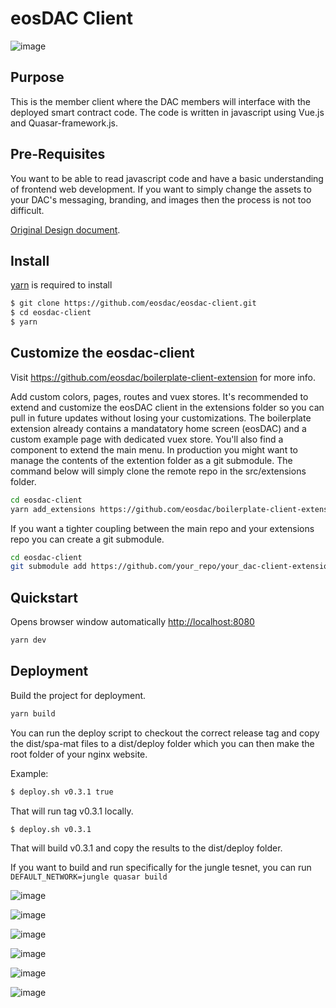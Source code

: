 # eosDAC Client

![image](https://user-images.githubusercontent.com/44613132/55268864-1dc82380-528e-11e9-9715-454457b8506e.png)

## Purpose
This is the member client where the DAC members will interface with the deployed smart contract code. The code is written in javascript using Vue.js and Quasar-framework.js.

## Pre-Requisites
You want to be able to read javascript code and have a basic understanding of frontend web development. If you want to simply change the assets to your DAC's messaging, branding, and images then the process is not too difficult.

[Original Design document](https://docs.google.com/document/d/1C4yzFNpK0Iz0Ru0gz28HeLJic5vZWBmVl3wV8czhVS4/edit#).

## Install

[yarn](https://yarnpkg.com) is required to install

```bash
$ git clone https://github.com/eosdac/eosdac-client.git
$ cd eosdac-client
$ yarn
```

## Customize the eosdac-client

Visit https://github.com/eosdac/boilerplate-client-extension for more info.

Add custom colors, pages, routes and vuex stores. It's recommended to extend and customize the eosDAC client in the extensions folder so you can pull in future updates without losing your customizations. The boilerplate extension already contains a mandatatory home screen (eosDAC) and a custom example page with dedicated vuex store. You'll also find a component to extend the main menu. In production you might want to manage the contents of the extention folder as a git submodule. The command below will simply clone the remote repo in the src/extensions folder.

```bash
cd eosdac-client
yarn add_extensions https://github.com/eosdac/boilerplate-client-extension.git extensions
```
If you want a tighter coupling between the main repo and your extensions repo you can create a git submodule.
```bash
cd eosdac-client
git submodule add https://github.com/your_repo/your_dac-client-extension.git src/extensions
```


## Quickstart

Opens browser window automatically [http://localhost:8080](http://localhost:8080)

```bash
yarn dev
```

## Deployment

Build the project for deployment.

```bash
yarn build
```

You can run the deploy script to checkout the correct release tag and copy the dist/spa-mat files to a dist/deploy folder which you can then make the root folder of your nginx website.

Example:

```bash
$ deploy.sh v0.3.1 true
```

That will run tag v0.3.1 locally.

```bash
$ deploy.sh v0.3.1
```

That will build v0.3.1 and copy the results to the dist/deploy folder.

If you want to build and run specifically for the jungle tesnet, you can run `DEFAULT_NETWORK=jungle quasar build` 

![image](https://user-images.githubusercontent.com/44613132/55268765-5b787c80-528d-11e9-8d6c-24f75526888b.png)

![image](https://user-images.githubusercontent.com/44613132/55268803-aa261680-528d-11e9-97bb-8d492bc5b3f1.png)

![image](https://user-images.githubusercontent.com/44613132/55268811-c75ae500-528d-11e9-8332-fd71ff648dc0.png)

![image](https://user-images.githubusercontent.com/44613132/59903601-ab389100-9401-11e9-942e-7bb437708416.png)

![image](https://user-images.githubusercontent.com/44613132/59903659-db802f80-9401-11e9-874f-6ba7c44fb000.png)

![image](https://user-images.githubusercontent.com/44613132/59903752-12564580-9402-11e9-8dd9-e225286b74c9.png)


